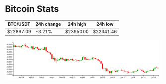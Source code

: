 # Bitcoin Stats

BTC/USDT|24h change|24h high|24h low|
|---|---|---|---|
|$22897.09|-3.21%|$23950.00|$22341.46|

<img src="./chart.svg">
